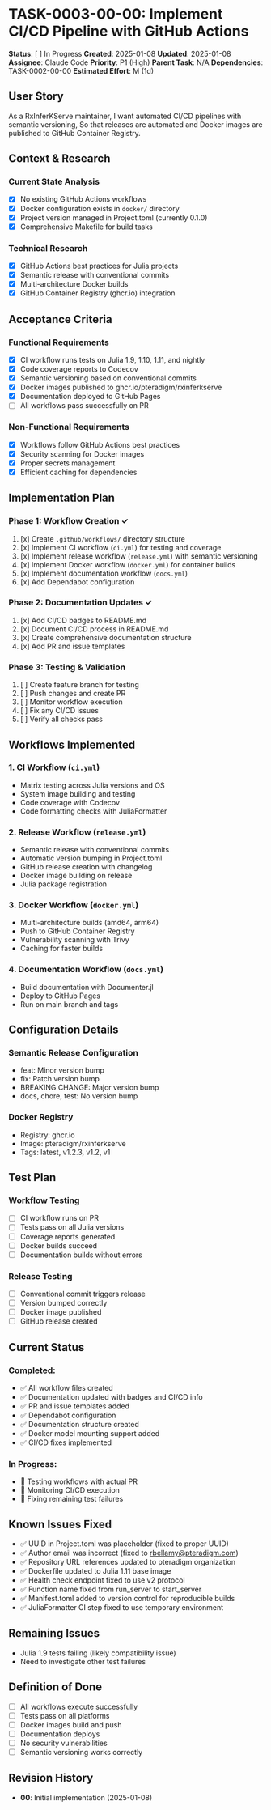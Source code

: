 # TASK-0003-00-00: Implement CI/CD Pipeline with GitHub Actions

**Status**: [ ] In Progress
**Created**: 2025-01-08
**Updated**: 2025-01-08
**Assignee**: Claude Code
**Priority**: P1 (High)
**Parent Task**: N/A
**Dependencies**: TASK-0002-00-00
**Estimated Effort**: M (1d)

## User Story
As a RxInferKServe maintainer,
I want automated CI/CD pipelines with semantic versioning,
So that releases are automated and Docker images are published to GitHub Container Registry.

## Context & Research

### Current State Analysis
- [x] No existing GitHub Actions workflows
- [x] Docker configuration exists in `docker/` directory
- [x] Project version managed in Project.toml (currently 0.1.0)
- [x] Comprehensive Makefile for build tasks

### Technical Research
- [x] GitHub Actions best practices for Julia projects
- [x] Semantic release with conventional commits
- [x] Multi-architecture Docker builds
- [x] GitHub Container Registry (ghcr.io) integration

## Acceptance Criteria

### Functional Requirements
- [x] CI workflow runs tests on Julia 1.9, 1.10, 1.11, and nightly
- [x] Code coverage reports to Codecov
- [x] Semantic versioning based on conventional commits
- [x] Docker images published to ghcr.io/pteradigm/rxinferkserve
- [x] Documentation deployed to GitHub Pages
- [ ] All workflows pass successfully on PR

### Non-Functional Requirements
- [x] Workflows follow GitHub Actions best practices
- [x] Security scanning for Docker images
- [x] Proper secrets management
- [x] Efficient caching for dependencies

## Implementation Plan

### Phase 1: Workflow Creation ✓
1. [x] Create `.github/workflows/` directory structure
2. [x] Implement CI workflow (`ci.yml`) for testing and coverage
3. [x] Implement release workflow (`release.yml`) with semantic versioning
4. [x] Implement Docker workflow (`docker.yml`) for container builds
5. [x] Implement documentation workflow (`docs.yml`)
6. [x] Add Dependabot configuration

### Phase 2: Documentation Updates ✓
1. [x] Add CI/CD badges to README.md
2. [x] Document CI/CD process in README.md
3. [x] Create comprehensive documentation structure
4. [x] Add PR and issue templates

### Phase 3: Testing & Validation
1. [ ] Create feature branch for testing
2. [ ] Push changes and create PR
3. [ ] Monitor workflow execution
4. [ ] Fix any CI/CD issues
5. [ ] Verify all checks pass

## Workflows Implemented

### 1. CI Workflow (`ci.yml`)
- Matrix testing across Julia versions and OS
- System image building and testing
- Code coverage with Codecov
- Code formatting checks with JuliaFormatter

### 2. Release Workflow (`release.yml`)
- Semantic release with conventional commits
- Automatic version bumping in Project.toml
- GitHub release creation with changelog
- Docker image building on release
- Julia package registration

### 3. Docker Workflow (`docker.yml`)
- Multi-architecture builds (amd64, arm64)
- Push to GitHub Container Registry
- Vulnerability scanning with Trivy
- Caching for faster builds

### 4. Documentation Workflow (`docs.yml`)
- Build documentation with Documenter.jl
- Deploy to GitHub Pages
- Run on main branch and tags

## Configuration Details

### Semantic Release Configuration
- feat: Minor version bump
- fix: Patch version bump
- BREAKING CHANGE: Major version bump
- docs, chore, test: No version bump

### Docker Registry
- Registry: ghcr.io
- Image: pteradigm/rxinferkserve
- Tags: latest, v1.2.3, v1.2, v1

## Test Plan

### Workflow Testing
- [ ] CI workflow runs on PR
- [ ] Tests pass on all Julia versions
- [ ] Coverage reports generated
- [ ] Docker builds succeed
- [ ] Documentation builds without errors

### Release Testing
- [ ] Conventional commit triggers release
- [ ] Version bumped correctly
- [ ] Docker image published
- [ ] GitHub release created

## Current Status

### Completed:
- ✅ All workflow files created
- ✅ Documentation updated with badges and CI/CD info
- ✅ PR and issue templates added
- ✅ Dependabot configuration
- ✅ Documentation structure created
- ✅ Docker model mounting support added
- ✅ CI/CD fixes implemented

### In Progress:
- 🔄 Testing workflows with actual PR
- 🔄 Monitoring CI/CD execution
- 🔄 Fixing remaining test failures

## Known Issues Fixed
- ✅ UUID in Project.toml was placeholder (fixed to proper UUID)
- ✅ Author email was incorrect (fixed to rbellamy@pteradigm.com) 
- ✅ Repository URL references updated to pteradigm organization
- ✅ Dockerfile updated to Julia 1.11 base image
- ✅ Health check endpoint fixed to use v2 protocol
- ✅ Function name fixed from run_server to start_server
- ✅ Manifest.toml added to version control for reproducible builds
- ✅ JuliaFormatter CI step fixed to use temporary environment

## Remaining Issues
- Julia 1.9 tests failing (likely compatibility issue)
- Need to investigate other test failures

## Definition of Done
- [ ] All workflows execute successfully
- [ ] Tests pass on all platforms
- [ ] Docker images build and push
- [ ] Documentation deploys
- [ ] No security vulnerabilities
- [ ] Semantic versioning works correctly

## Revision History
- **00**: Initial implementation (2025-01-08)
